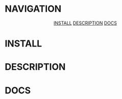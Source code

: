 # NAVIGATION
<div align="center">
  <div>
    <a href="#install">INSTALL</a>
    <a href="#description">DESCRIPTION</a>
    <a href="#docs">DOCS</a>
  </div>
</div>

# INSTALL
<div id="install">
  
</div>

# DESCRIPTION
<div id="description">

</div>

# DOCS
<div id="docs">

</div>
